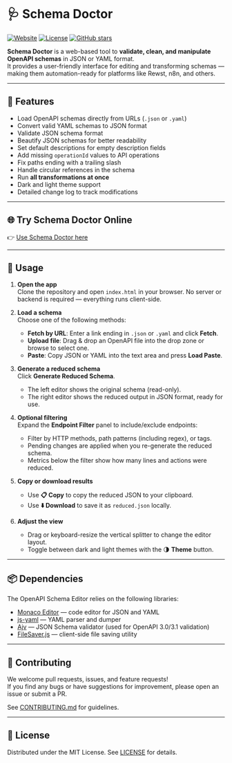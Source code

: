 # 🩺 Schema Doctor

[![Website](https://img.shields.io/badge/Website-SchemaDoctor-blue?style=flat-square&logo=google-chrome)](https://schemadoctor.com)
[![License](https://img.shields.io/github/license/shiftnerd/openapidoctor?style=flat-square)](LICENSE)
[![GitHub stars](https://img.shields.io/github/stars/shiftnerd/openapidoctor?style=flat-square&logo=github)](https://github.com/shiftnerd/openapidoctor)

**Schema Doctor** is a web-based tool to **validate, clean, and manipulate OpenAPI schemas** in JSON or YAML format.  
It provides a user-friendly interface for editing and transforming schemas — making them automation-ready for platforms like Rewst, n8n, and others.  

---

## 🚀 Features
- Load OpenAPI schemas directly from URLs (`.json` or `.yaml`)  
- Convert valid YAML schemas to JSON format  
- Validate JSON schema format  
- Beautify JSON schemas for better readability  
- Set default descriptions for empty description fields  
- Add missing `operationId` values to API operations  
- Fix paths ending with a trailing slash  
- Handle circular references in the schema  
- Run **all transformations at once**  
- Dark and light theme support  
- Detailed change log to track modifications  

---

## 🌐 Try Schema Doctor Online
👉 [Use Schema Doctor here](https://schemadoctor.com)  

---

## 📖 Usage
1. **Open the app**  
   Clone the repository and open `index.html` in your browser. No server or backend is required — everything runs client-side.

2. **Load a schema**  
   Choose one of the following methods:
   - **Fetch by URL**: Enter a link ending in `.json` or `.yaml` and click **Fetch**.  
   - **Upload file**: Drag & drop an OpenAPI file into the drop zone or browse to select one.  
   - **Paste**: Copy JSON or YAML into the text area and press **Load Paste**.

3. **Generate a reduced schema**  
   Click **Generate Reduced Schema**.  
   - The left editor shows the original schema (read-only).  
   - The right editor shows the reduced output in JSON format, ready for use.

4. **Optional filtering**  
   Expand the **Endpoint Filter** panel to include/exclude endpoints:
   - Filter by HTTP methods, path patterns (including regex), or tags.  
   - Pending changes are applied when you re-generate the reduced schema.  
   - Metrics below the filter show how many lines and actions were reduced.

5. **Copy or download results**  
   - Use **📋 Copy** to copy the reduced JSON to your clipboard.  
   - Use **⬇️ Download** to save it as `reduced.json` locally.

6. **Adjust the view**  
   - Drag or keyboard-resize the vertical splitter to change the editor layout.  
   - Toggle between dark and light themes with the 🌗 **Theme** button.

---

## 📦 Dependencies

The OpenAPI Schema Editor relies on the following libraries:

- [Monaco Editor](https://microsoft.github.io/monaco-editor/) — code editor for JSON and YAML  
- [js-yaml](https://github.com/nodeca/js-yaml) — YAML parser and dumper  
- [Ajv](https://ajv.js.org/) — JSON Schema validator (used for OpenAPI 3.0/3.1 validation)  
- [FileSaver.js](https://github.com/eligrey/FileSaver.js/) — client-side file saving utility  

---

## 🤝 Contributing
We welcome pull requests, issues, and feature requests!  
If you find any bugs or have suggestions for improvement, please open an issue or submit a PR.  

See [CONTRIBUTING.md](CONTRIBUTING.md) for guidelines.  

---

## 📜 License
Distributed under the MIT License. See [LICENSE](LICENSE) for details.
